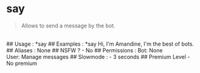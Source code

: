 # say

> Allows to send a message by the bot.

<br>
## Usage :
*say <message>
## Examples :
*say Hi, I'm Amandine, I'm the best of bots.
## Aliases :
None
## NSFW ?
- No
## Permissions :
Bot: None
<br>
User: Manage messages
## Slowmode :
- 3 seconds
## Premium Level
- No premium